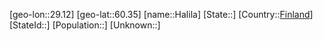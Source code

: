﻿---
location: [60.35,29.12]
type: City
tags:
- geo/City


SpocWebEntityId: 30722
isDeleted: false
confidential: public

---
[geo-lon::29.12]
[geo-lat::60.35]
[name::Halila]
[State::]
[Country::[Finland](geo/Continent/Europe/Finland.md)]
[StateId::]
[Population::]
[Unknown::]

